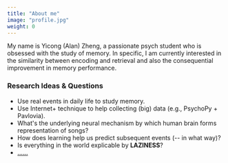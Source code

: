 ```yaml
---
title: "About me"
image: "profile.jpg"
weight: 0
---
```


<!-- This is **Introduction**, a minimalist website theme made for [Hugo](https://gohugo.io). -->
My name is Yicong (Alan) Zheng, a passionate psych student who is obsessed with the study of memory. In specific, I am currently interested in the similarity between encoding and retrieval and also the consequential improvement in memory performance.

### Research Ideas & Questions

* Use real events in daily life to study memory.
* Use Internet+ technique to help collecting (big) data (e.g., PsychoPy + Pavlovia).
* What's the underlying neural mechanism by which human brain forms representation of songs?
* How does learning help us predict subsequent events (-- in what way)?
* Is everything in the world explicable by __LAZINESS__?
* [......](https://zycyc.github.io/blog/research_ideas/)
